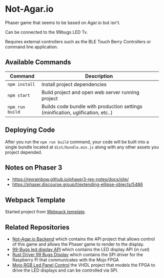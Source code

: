# Not-Agar.io

Phaser game that seems to be based on Agar.io but isn't.

Can be connected to the 99bugs LED Tv.

Requires external controllers such as the BLE Touch Berry Controllers or command line application.

## Available Commands

| Command | Description |
|---------|-------------|
| `npm install` | Install project dependencies |
| `npm start` | Build project and open web server running project |
| `npm run build` | Builds code bundle with production settings (minification, uglification, etc..) |

## Deploying Code

After you run the `npm run build` command, your code will be built into a single bundle located at `dist/bundle.min.js` along with any other assets you project depended. 

## Notes on Phaser 3

* https://rexrainbow.github.io/phaser3-rex-notes/docs/site/
* https://phaser.discourse.group/t/extending-ellipse-objects/5486

## Webpack Template

Started project from [Webpack template](https://github.com/photonstorm/phaser3-project-template).

## Related Repositories

* [Not-Agar.io Backend](https://github.com/BioBoost/not-agar.io-backend) which contains the API project that allows control of this game and allows the Phaser game to render to the display.
* [99-Bugs led display API](https://github.com/BioBoost/99bugs-led-display-api) which contains the LED display API (in rust)
* [Rust Driver 99 Bugs Display](https://github.com/BioBoost/99bugs-led-display-driver) which contains the SPI driver for the Raspberry Pi that communicates with the Mojo FPGA
* [Mojo RGB Led Panel Control](https://github.com/BioBoost/mojo_rgb_led_panel_vhdl) the VHDL project that models the FPGA to drive the LED displays and can be controlled via SPI.